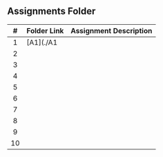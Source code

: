 ##  Assignments Folder

|   #   | Folder Link | Assignment Description |
| :---: | ----------- | ---------------------- |
|   1   |[A1](./A1|   | Hashmat The Brave Warrior|
|   2   |             |                        |
|   3   |             |                        |
|   4   |             |                        |
|   5   |             |                        |
|   6   |             |                        |
|   7   |             |                        |
|   8   |             |                        |
|   9   |             |                        |
|   10  |             |                        |
